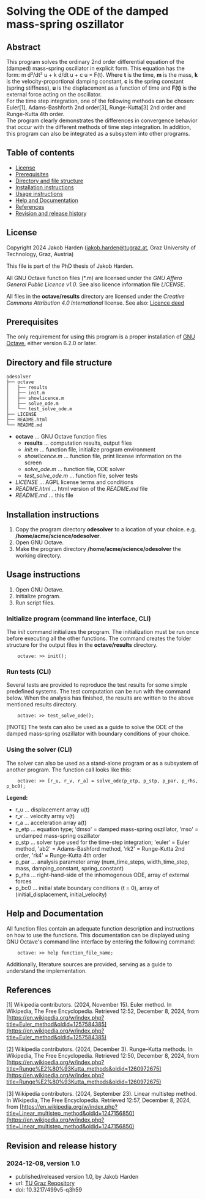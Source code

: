# Solving the ODE of the damped mass-spring oszillator


## Abstract

This program solves the ordinary 2nd order differential equation of the (damped) mass-spring oscillator in explicit form. This equation has the form: m d²/dt² u + k d/dt u + c u = F(t). Where **t** is the time, **m** is the mass, **k** is the velocity-proportional damping constant, **c** is the spring constant (spring stiffness), **u** is the displacement as a function of time and **F(t)** is the external force acting on the oscillator.   
For the time step integration, one of the following methods can be chosen: Euler[1], Adams-Bashforth 2nd order[3], Runge-Kutta[3] 2nd order and Runge-Kutta 4th order.   
The program clearly demonstrates the differences in convergence behavior that occur with the different methods of time step integration. In addition, this program can also be integrated as a subsystem into other programs.


## Table of contents

- [License](#license)
- [Prerequisites](#prerequisites)
- [Directory and file structure](#directory-and-file-structure)
- [Installation instructions](#installation-instructions)
- [Usage instructions](#usage-instructions)
- [Help and Documentation](#help-and-documentation)
- [References](#references)
- [Revision and release history](#revision-and-release-history)


## License

Copyright 2024 Jakob Harden (jakob.harden@tugraz.at, Graz University of Technology, Graz, Austria)

This file is part of the PhD thesis of Jakob Harden.

All GNU Octave function files (\*.m) are licensed under the *GNU Affero General Public Licence v1.0*. See also licence information file *LICENSE*.

All files in the **octave/results** directory are licensed under the *Creative Commons Attribution 4.0 International* license. See also: [Licence deed](https://creativecommons.org/licenses/by/4.0/deed.en)


## Prerequisites

The only requirement for using this program is a proper installation of [GNU Octave](https://octave.org/), either version 6.2.0 or later.


## Directory and file structure

```   
odesolver   
├── octave   
│   ├── results   
│   ├── init.m   
│   ├── showlicence.m   
│   ├── solve_ode.m   
│   └── test_solve_ode.m   
├── LICENSE   
├── README.html   
└── README.md   
```

- **octave** ... GNU Octave function files
  - **results** ... computation results, output files
  - *init.m* ... function file, initialize program environment
  - *showlicence.m* ... function file, print license information on the screen
  - *solve_ode.m* ... function file, ODE solver
  - *test\_solve\_ode.m* ... function file, solver tests
- *LICENSE* ... AGPL license terms and conditions
- *README.html* ... html version of the *README.md* file
- *README.md* ... this file


## Installation instructions

1. Copy the program directory **odesolver** to a location of your choice. e.g. **/home/acme/science/odesolver**.   
2. Open GNU Octave.   
3. Make the program directory **/home/acme/science/odesolver** the working directory.   


## Usage instructions

1. Open GNU Octave.   
2. Initialize program.   
3. Run script files.   


### Initialize program (command line interface, CLI)

The *init* command initializes the program. The initialization must be run once before executing all the other functions. The command creates the folder structure for the output files in the **octave/results** directory.

```
    octave: >> init();   
```


### Run tests (CLI)

Several tests are provided to reproduce the test results for some simple predefined systems. The test computation can be run with the command below. When the analysis has finished, the results are written to the above mentioned results directory.

```
    octave: >> test_solve_ode();   
```

[!NOTE] The tests can also be used as a guide to solve the ODE of the damped mass-spring oszillator with boundary conditions of your choice.


### Using the solver (CLI)

The solver can also be used as a stand-alone program or as a subsystem of another program. The function call looks like this:

```
    octave: >> [r_u, r_v, r_a] = solve_ode(p_etp, p_stp, p_par, p_rhs, p_bc0);
```

**Legend:**

- r\_u ... displacement array u(t)
- r\_v ... velocity array v(t)
- r\_a ... acceleration array a(t)
- p\_etp ... equation type; 'dmso' = damped mass-spring oszillator, 'mso' = undamped mass-spring oszillator
- p\_stp ... solver type used for the time-step integration; 'euler' = Euler method, 'ab2' = Adams-Bashford method, 'rk2' = Runge-Kutta 2nd order, 'rk4' = Runge-Kutta 4th order
- p\_par ... analysis parameter array (num\_time\_steps, width\_time\_step, mass, damping\_constant, spring\_constant)
- p\_rhs ... right-hand-side of the inhomogenous ODE, array of external forces
- p\_bc0 ... initial state boundary conditions (t = 0), array of (initial\_displacement, initial\_velocity)

## Help and Documentation

All function files contain an adequate function description and instructions on how to use the functions. This documentation can be displayed using GNU Octave's command line interface by entering the following command:

```
    octave: >> help function_file_name;
```

Additionally, literature sources are provided, serving as a guide to understand the implementation.


## References

[1] Wikipedia contributors. (2024, November 15). Euler method. In Wikipedia, The Free Encyclopedia. Retrieved 12:52, December 8, 2024, from [https://en.wikipedia.org/w/index.php?title=Euler_method&oldid=1257584385](https://en.wikipedia.org/w/index.php?title=Euler_method&oldid=1257584385)

[2] Wikipedia contributors. (2024, December 3). Runge–Kutta methods. In Wikipedia, The Free Encyclopedia. Retrieved 12:50, December 8, 2024, from [https://en.wikipedia.org/w/index.php?title=Runge%E2%80%93Kutta_methods&oldid=1260972675](https://en.wikipedia.org/w/index.php?title=Runge%E2%80%93Kutta_methods&oldid=1260972675)

[3] Wikipedia contributors. (2024, September 23). Linear multistep method. In Wikipedia, The Free Encyclopedia. Retrieved 12:57, December 8, 2024, from [https://en.wikipedia.org/w/index.php?title=Linear_multistep_method&oldid=1247156850](https://en.wikipedia.org/w/index.php?title=Linear_multistep_method&oldid=1247156850)


## Revision and release history

### 2024-12-08, version 1.0

- published/released version 1.0, by Jakob Harden   
- url: [TU Graz Repository](https://doi.org/10.3217/499v5-q3h59)   
- doi: 10.3217/499v5-q3h59   

